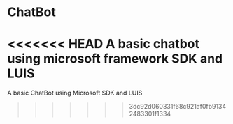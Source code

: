 # ChatBot
<<<<<<< HEAD
A basic chatbot using microsoft framework SDK and LUIS 
=======
A basic ChatBot using Microsoft SDK and LUIS
>>>>>>> 3dc92d060331f68c921af0fb91342483301f1334
